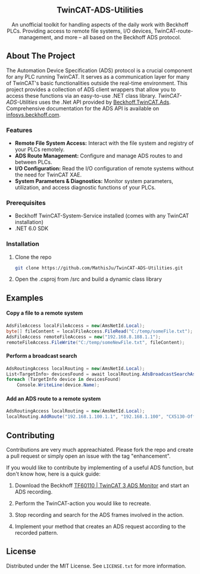 <br />
<div align="center">

  <h2 align="center">TwinCAT-ADS-Utilities</h2>

  <p align="center">
    An unofficial toolkit for handling aspects of the daily work with Beckhoff PLCs. Providing access to remote file systems, I/O devices, TwinCAT-route-management, and more – all based on the Beckhoff ADS protocol.
  </p>
</div>



<!-- ABOUT THE PROJECT -->
## About The Project

The Automation Device Specification (ADS) protocol is a crucial component for any PLC running TwinCAT. It serves as a communication layer for many of TwinCAT's basic functionalities outside the real-time environment. This project provides a collection of ADS client wrappers that allow you to access these functions via an easy-to-use .NET class library. *TwinCAT-ADS-Utilities* uses the .Net API provided by [Beckhoff.TwinCAT.Ads](https://www.nuget.org/packages/Beckhoff.TwinCAT.Ads/). Comprehensive documentation for the ADS API is available on [infosys.beckhoff.com](infosys.beckhoff.com).

### Features
* __Remote File System Access:__ Interact with the file system and registry of your PLCs remotely.
* __ADS Route Management:__ Configure and manage ADS routes to and between PLCs.
* __I/O Configuration:__ Read the I/O configuration of remote systems without the need for TwinCAT XAE.
* __System Parameters & Diagnostics:__ Monitor system parameters, utilization, and access diagnostic functions of your PLCs.


### Prerequisites

* Beckhoff TwinCAT-System-Service installed (comes with any TwinCAT installation)
* .NET 6.0 SDK

### Installation

1. Clone the repo
   ```sh
   git clone https://github.com/MathisJu/TwinCAT-ADS-Utilities.git
   ```
2. Open the .csproj from /src and build a dynamic class library



<!-- USAGE EXAMPLES -->
## Examples

#### Copy a file to a remote system
```csharp
AdsFileAccess localFileAccess = new(AmsNetId.Local);
byte[] fileContent = localFileAccess.FileRead("C:/temp/someFile.txt");
AdsFileAccess remoteFileAccess = new("192.168.8.188.1.1");
remoteFileAccess.FileWrite("C:/temp/someNewFile.txt", fileContent);
```

#### Perform a broadcast search
```csharp
AdsRoutingAccess localRouting = new(AmsNetId.Local);
List<TargetInfo> devicesFound = await localRouting.AdsBroadcastSearchAsync(secondsTimeout: 5);
foreach (TargetInfo device in devicesFound)
    Console.WriteLine(device.Name);
 ```

#### Add an ADS route to a remote system
```csharp
AdsRoutingAccess localRouting = new(AmsNetId.Local);
localRouting.AddRoute("192.168.1.100.1.1", "192.168.1.100", "CX5130-Office", "Administrator", "1");
```


<!-- CONTRIBUTING -->
## Contributing

Contributions are very much appreachiated. Please fork the repo and create a pull request or simply open an issue with the tag "enhancement".

If you would like to contribute by implementing of a useful ADS function, but don't know how, here is a quick guide:

1. Download the Beckhoff [TF60110 | TwinCAT 3 ADS Monitor](https://www.beckhoff.com/en-us/products/automation/twincat/tfxxxx-twincat-3-functions/tf6xxx-connectivity/tf6010.html) and start an ADS recording.

2. Perform the TwinCAT-action you would like to recreate.

3. Stop recording and search for the ADS frames involved in the action.

4. Implement your method that creates an ADS request according to the recorded pattern.



<!-- LICENSE -->
## License

Distributed under the MIT License. See `LICENSE.txt` for more information.



<!-- MARKDOWN LINKS & IMAGES -->
<!-- https://www.markdownguide.org/basic-syntax/#reference-style-links -->
[contributors-shield]: https://img.shields.io/github/contributors/othneildrew/Best-README-Template.svg?style=for-the-badge
[contributors-url]: https://github.com/othneildrew/Best-README-Template/graphs/contributors
[forks-shield]: https://img.shields.io/github/forks/othneildrew/Best-README-Template.svg?style=for-the-badge
[forks-url]: https://github.com/othneildrew/Best-README-Template/network/members
[stars-shield]: https://img.shields.io/github/stars/othneildrew/Best-README-Template.svg?style=for-the-badge
[stars-url]: https://github.com/othneildrew/Best-README-Template/stargazers
[issues-shield]: https://img.shields.io/github/issues/othneildrew/Best-README-Template.svg?style=for-the-badge
[issues-url]: https://github.com/othneildrew/Best-README-Template/issues
[license-shield]: https://img.shields.io/github/license/othneildrew/Best-README-Template.svg?style=for-the-badge
[license-url]: https://github.com/othneildrew/Best-README-Template/blob/master/LICENSE.txt
[linkedin-shield]: https://img.shields.io/badge/-LinkedIn-black.svg?style=for-the-badge&logo=linkedin&colorB=555
[linkedin-url]: https://linkedin.com/in/othneildrew
[product-screenshot]: images/screenshot.png
[Next.js]: https://img.shields.io/badge/next.js-000000?style=for-the-badge&logo=nextdotjs&logoColor=white
[Next-url]: https://nextjs.org/
[React.js]: https://img.shields.io/badge/React-20232A?style=for-the-badge&logo=react&logoColor=61DAFB
[React-url]: https://reactjs.org/
[Vue.js]: https://img.shields.io/badge/Vue.js-35495E?style=for-the-badge&logo=vuedotjs&logoColor=4FC08D
[Vue-url]: https://vuejs.org/
[Angular.io]: https://img.shields.io/badge/Angular-DD0031?style=for-the-badge&logo=angular&logoColor=white
[Angular-url]: https://angular.io/
[Svelte.dev]: https://img.shields.io/badge/Svelte-4A4A55?style=for-the-badge&logo=svelte&logoColor=FF3E00
[Svelte-url]: https://svelte.dev/
[Laravel.com]: https://img.shields.io/badge/Laravel-FF2D20?style=for-the-badge&logo=laravel&logoColor=white
[Laravel-url]: https://laravel.com
[Bootstrap.com]: https://img.shields.io/badge/Bootstrap-563D7C?style=for-the-badge&logo=bootstrap&logoColor=white
[Bootstrap-url]: https://getbootstrap.com
[JQuery.com]: https://img.shields.io/badge/jQuery-0769AD?style=for-the-badge&logo=jquery&logoColor=white
[JQuery-url]: https://jquery.com 
